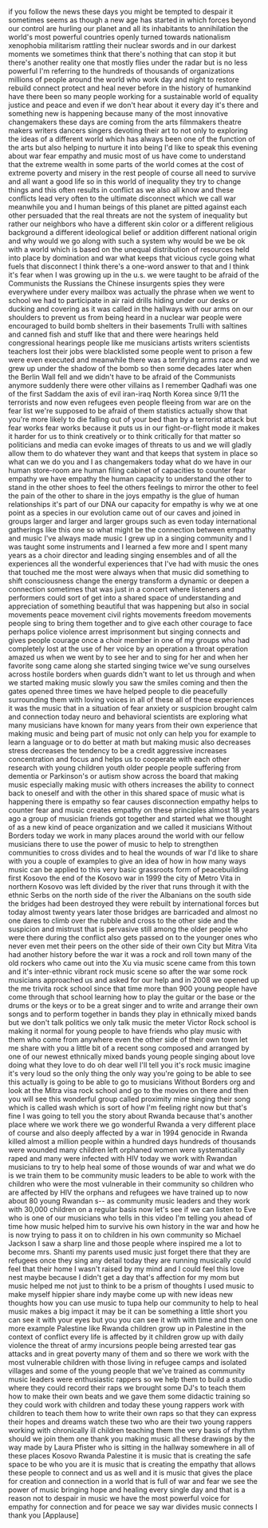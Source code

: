 
if you follow the news these days you
might be tempted to despair it sometimes
seems as though a new age has started in
which forces beyond our control are
hurling our planet and all its
inhabitants to annihilation the world&#39;s
most powerful countries openly turned
towards nationalism xenophobia
militarism rattling their nuclear swords
and in our darkest moments we sometimes
think that there&#39;s nothing that can stop
it but there&#39;s another reality one that
mostly flies under the radar but is no
less powerful I&#39;m referring to the
hundreds of thousands of organizations
millions of people around the world who
work day and night to restore rebuild
connect protect and heal never before in
the history of humankind have there been
so many people working for a sustainable
world of equality justice and peace and
even if we don&#39;t hear about it every day
it&#39;s there and something new is
happening because many of the most
innovative changemakers these days are
coming from the arts filmmakers theatre
makers writers dancers singers devoting
their art to not only to exploring the
ideas of a different world which has
always been one of the function of the
arts but also helping to nurture it into
being I&#39;d like to speak this evening
about war fear
empathy and music most of us have come
to understand that the extreme wealth in
some parts of the world comes at the
cost of extreme poverty and misery in
the rest people of course all need to
survive and all want a good life so in
this world of inequality they try to
change things and this often results in
conflict as we also all know and these
conflicts lead very often to the
ultimate disconnect which we call war
meanwhile you and I human beings of this
planet are pitted against each other
persuaded that the real threats are not
the system of inequality but rather our
neighbors who have a different skin
color or a different religious
background a different ideological
belief or addition different national
origin and why would we go along with
such a system why would be we be ok with
a world which is based on the unequal
distribution of resources held into
place by domination and war what keeps
that vicious cycle going what fuels that
disconnect I think there&#39;s a one-word
answer to that and I think it&#39;s fear
when I was growing up in the u.s. we
were taught to be afraid of the
Communists the Russians the Chinese
insurgents spies they were everywhere
under every mailbox was actually the
phrase when we went to school we had to
participate in air raid drills hiding
under our desks or ducking and covering
as it was called in the hallways with
our arms on our shoulders to prevent us
from being heard in a nuclear war people
were encouraged to build bomb shelters
in their basements
Trulli with saltines and canned fish and
stuff like that and there were hearings
held congressional hearings people like
me musicians artists writers scientists
teachers lost their jobs were
blacklisted some people went to prison a
few were even executed and meanwhile
there was a terrifying arms race and we
grew up under the shadow of the bomb
so then some decades later when the
Berlin Wall fell and we didn&#39;t have to
be afraid of the Communists anymore
suddenly there were other villains as I
remember Qadhafi was one of the first
Saddam the axis of evil iran-iraq North
Korea since 9/11 the terrorists and now
even refugees even people fleeing from
war are on the fear list we&#39;re supposed
to be afraid of them statistics actually
show that you&#39;re more likely to die
falling out of your bed than by a
terrorist attack but fear works fear
works because it puts us in our
fight-or-flight mode it makes it harder
for us to think creatively or to think
critically for that matter so
politicians and media can evoke images
of threats to us and we will gladly
allow them to do whatever they want and
that keeps that system in place so what
can we do you and I as changemakers
today what do we have in our human
store-room are human filing cabinet of
capacities to counter fear empathy we
have empathy the human capacity to
understand the other to stand in the
other shoes to feel the others feelings
to mirror the other to feel the pain of
the other to share in the joys empathy
is the glue of human relationships it&#39;s
part of our DNA our capacity for empathy
is why we at one point as a species in
our evolution came out of our caves and
joined in groups larger and larger and
larger groups such as even today
international gatherings like this one
so what might be the connection between
empathy and music I&#39;ve always made music
I grew up in a singing community and I
was taught some instruments and I
learned a few more and I spent many
years as a choir director and leading
singing ensembles and of all the
experiences all the wonderful
experiences that I&#39;ve had with music the
ones that touched me the most were
always when that music did something to
shift consciousness change the energy
transform a dynamic or deepen a
connection sometimes that was just in a
concert where listeners and performers
could sort of get into a shared space of
understanding and appreciation of
something beautiful that was happening
but also in social movements peace
movement civil rights movements freedom
movements people sing to bring them
together and to give each other courage
to face perhaps police violence arrest
imprisonment but singing connects and
gives people courage
once a choir member in one of my groups
who had completely lost at the use of
her voice by an operation a throat
operation amazed us when we went by to
see her and to sing for her and when her
favorite song came along she started
singing twice we&#39;ve sung ourselves
across hostile borders when guards
didn&#39;t want to let us through and when
we started making music slowly you saw
the smiles coming and then the gates
opened three times we have helped people
to die peacefully surrounding them with
loving voices in all of these all of
these experiences it was the music that
in a situation of fear anxiety or
suspicion brought calm and connection
today neuro and behavioral scientists
are exploring what many musicians have
known for many years from their own
experience that making music and being
part of music not only can help you for
example to learn a language or to do
better at math but making music also
decreases stress decreases the tendency
to be a credit aggressive increases
concentration and focus and helps us to
cooperate with each other research with
young children youth older people people
suffering from dementia or Parkinson&#39;s
or autism show across the board
that making music especially making
music with others increases the ability
to connect back to oneself and with the
other in this shared space of music what
is happening
there is empathy so fear causes
disconnection empathy helps to counter
fear and music creates empathy on these
principles almost 18 years ago a group
of musician friends got together and
started what we thought of as a new kind
of peace organization and we called it
musicians Without Borders today we work
in many places around the world with our
fellow musicians there to use the power
of music to help to strengthen
communities to cross divides and to heal
the wounds of war I&#39;d like to share with
you a couple of examples to give an idea
of how in how many ways music can be
applied to this very basic grassroots
form of peacebuilding first Kosovo the
end of the Kosovo war in 1999 the city
of Metro Vita in northern Kosovo was
left divided by the river that runs
through it with the ethnic Serbs on the
north side of the river
the Albanians on the south side the
bridges had been destroyed they were
rebuilt by international forces but
today almost twenty years later those
bridges are barricaded and almost no one
dares to climb over the rubble and cross
to the other side and the suspicion and
mistrust that is pervasive still among
the older people who were there during
the conflict also gets passed on to the
younger ones who never even met their
peers on the other side of their own
City
but Mitra Vita had another history
before the war it was a rock and roll
town many of the old rockers who came
out into the Xu
via music scene came from this town and
it&#39;s inter-ethnic vibrant rock music
scene so after the war some rock
musicians approached us and asked for
our help and in 2008 we opened up the me
trivita rock school since that time more
than 900 young people have come through
that school learning how to play the
guitar or the base or the drums or the
keys or to be a great singer and to
write and arrange their own songs and to
perform together in bands they play in
ethnically mixed bands but we don&#39;t talk
politics we only talk music the meter
Victor Rock school is making it normal
for young people to have friends who
play music with them who come from
anywhere even the other side of their
own town let me share with you a little
bit of a recent song composed and
arranged by one of our newest ethnically
mixed bands young people singing about
love doing what they love to do
oh dear well I&#39;ll tell you it&#39;s rock
music
imagine it&#39;s very loud so the only thing
the only way you&#39;re going to be able to
see this actually is going to be able to
go to musicians Without Borders org and
look at the Mitra visa rock school and
go to the movies on there and then you
will see this wonderful group called
proximity mine singing their song which
is called wash which is sort of how I&#39;m
feeling right now but that&#39;s fine
I was going to tell you the story about
Rwanda because that&#39;s another place
where we work there we go
wonderful Rwanda a very different place
of course and also deeply affected by a
war in 1994 genocide in Rwanda killed
almost a million people within a hundred
days hundreds of thousands were wounded
many children left orphaned women were
systematically raped and many were
infected with HIV today we work with
Rwandan musicians to try to help heal
some of those wounds of war and what we
do is we train them to be community
music leaders to be able to work with
the children who were the most
vulnerable in their community so
children who are affected by HIV the
orphans and refugees we have trained up
to now about 80 young Rwandan s-- as
community music leaders and they work
with 30,000 children on a regular basis
now let&#39;s see if we can listen to Eve
who is one of our musicians who tells in
this video I&#39;m telling you ahead of time
how music helped him to survive his own
history in the war and how he is now
trying to pass it on to children in his
own community so Michael Jackson I saw a
sharp line and those people where
inspired me a lot to become mrs. Shanti
my parents used music just forget there
that they are refugees
once they sing any detail today they are
running musically could feel that their
home I wasn&#39;t raised by my mind and I
could feel this love nest maybe because
I didn&#39;t get a day that&#39;s affection for
my mom but music helped me not just to
think to be a prism of thoughts I used
music to make myself hippier share indy
maybe come up with new ideas new
thoughts how you can use music to tupa
help our community to help to heal
music makes a big impact it may be it
can be something a little short you can
see it with your eyes but you you can
see it with with time and then one more
example Palestine like Rwanda children
grow up in Palestine in the context of
conflict every life is affected by it
children grow up with daily violence the
threat of army incursions people being
arrested
tear gas attacks and in great poverty
many of them and so there we work with
the most vulnerable children with those
living in refugee camps and isolated
villages and some of the young people
that we&#39;ve trained as community music
leaders were enthusiastic rappers so we
help them to build a studio where they
could record their raps we brought some
DJ&#39;s to teach them how to make their own
beats and we gave them some didactic
training so they could work with
children and today these young rappers
work with children to teach them how to
write
their own raps so that they can express
their hopes and dreams
watch these two who are their two young
rappers working with chronically ill
children teaching them the very basis of
rhythm should we join them one thank you
making music
all these drawings by the way made by
Laura Pfister who is sitting in the
hallway somewhere in all of these places
Kosovo Rwanda Palestine it is music that
is creating the safe space to be who you
are it is music that is creating the
empathy that allows these people to
connect and us as well and it is music
that gives the place for creation and
connection in a world that is full of
war and fear we see the power of music
bringing hope and healing every single
day and that is a reason not to despair
in music we have the most powerful voice
for empathy for connection and for peace
we say war divides music connects I
thank you
[Applause]

